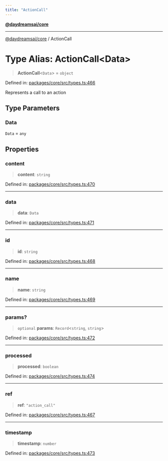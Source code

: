 ```yaml
---
title: "ActionCall"
---
```


[**@daydreamsai/core**](./api-reference.md)

***

[@daydreamsai/core](./api-reference.md) / ActionCall

# Type Alias: ActionCall\<Data\>

> **ActionCall**\<`Data`\> = `object`

Defined in: [packages/core/src/types.ts:466](https://github.com/dojoengine/daydreams/blob/877d54c3d7a1ffa2e1fe799ae3402216c969af05/packages/core/src/types.ts#L466)

Represents a call to an action

## Type Parameters

### Data

`Data` = `any`

## Properties

### content

> **content**: `string`

Defined in: [packages/core/src/types.ts:470](https://github.com/dojoengine/daydreams/blob/877d54c3d7a1ffa2e1fe799ae3402216c969af05/packages/core/src/types.ts#L470)

***

### data

> **data**: `Data`

Defined in: [packages/core/src/types.ts:471](https://github.com/dojoengine/daydreams/blob/877d54c3d7a1ffa2e1fe799ae3402216c969af05/packages/core/src/types.ts#L471)

***

### id

> **id**: `string`

Defined in: [packages/core/src/types.ts:468](https://github.com/dojoengine/daydreams/blob/877d54c3d7a1ffa2e1fe799ae3402216c969af05/packages/core/src/types.ts#L468)

***

### name

> **name**: `string`

Defined in: [packages/core/src/types.ts:469](https://github.com/dojoengine/daydreams/blob/877d54c3d7a1ffa2e1fe799ae3402216c969af05/packages/core/src/types.ts#L469)

***

### params?

> `optional` **params**: `Record`\<`string`, `string`\>

Defined in: [packages/core/src/types.ts:472](https://github.com/dojoengine/daydreams/blob/877d54c3d7a1ffa2e1fe799ae3402216c969af05/packages/core/src/types.ts#L472)

***

### processed

> **processed**: `boolean`

Defined in: [packages/core/src/types.ts:474](https://github.com/dojoengine/daydreams/blob/877d54c3d7a1ffa2e1fe799ae3402216c969af05/packages/core/src/types.ts#L474)

***

### ref

> **ref**: `"action_call"`

Defined in: [packages/core/src/types.ts:467](https://github.com/dojoengine/daydreams/blob/877d54c3d7a1ffa2e1fe799ae3402216c969af05/packages/core/src/types.ts#L467)

***

### timestamp

> **timestamp**: `number`

Defined in: [packages/core/src/types.ts:473](https://github.com/dojoengine/daydreams/blob/877d54c3d7a1ffa2e1fe799ae3402216c969af05/packages/core/src/types.ts#L473)
